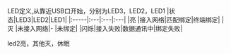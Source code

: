 LED定义,从靠近USB口开始，分别为LED3，LED2，LED1
|状态|LED3|LED2|LED1|
|:-----|:---|:---|:---|
|亮   |接入网络|匹配绑定|终端绑定|
|灭   |未接入网络|-   |未绑定|
|闪烁|接入失败|数据通讯中|绑定失败|

led2亮，其他灭，休眠